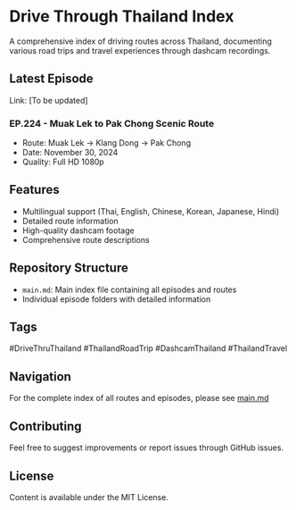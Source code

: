 # Drive Through Thailand Index

A comprehensive index of driving routes across Thailand, documenting various road trips and travel experiences through dashcam recordings.

## Latest Episode

Link: [To be updated]
### EP.224 - Muak Lek to Pak Chong Scenic Route
- Route: Muak Lek → Klang Dong → Pak Chong
- Date: November 30, 2024
- Quality: Full HD 1080p

## Features
- Multilingual support (Thai, English, Chinese, Korean, Japanese, Hindi)
- Detailed route information
- High-quality dashcam footage
- Comprehensive route descriptions

## Repository Structure
- `main.md`: Main index file containing all episodes and routes
- Individual episode folders with detailed information

## Tags
#DriveThruThailand #ThailandRoadTrip #DashcamThailand #ThailandTravel

## Navigation
For the complete index of all routes and episodes, please see [main.md](main.md)

## Contributing
Feel free to suggest improvements or report issues through GitHub issues.

## License
Content is available under the MIT License.